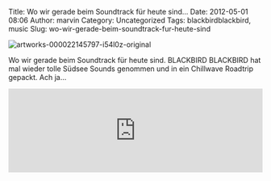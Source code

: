 Title: Wo wir gerade beim Soundtrack für heute sind...
Date: 2012-05-01 08:06
Author: marvin
Category: Uncategorized
Tags: blackbirdblackbird, music
Slug: wo-wir-gerade-beim-soundtrack-fur-heute-sind

![artworks-000022145797-i54l0z-original]({static}/images/artworks-000022145797-i54l0z-original.jpg)

Wo wir gerade beim Soundtrack für heute sind. BLACKBIRD BLACKBIRD hat
mal wieder tolle Südsee Sounds genommen und in ein Chillwave Roadtrip
gepackt. Ach ja...

<iframe width="100%" height="166" scrolling="no" frameborder="no" src="http://w.soundcloud.com/player/?url=http%3A%2F%2Fapi.soundcloud.com%2Ftracks%2F44049858&amp;auto_play=false&amp;show_artwork=true&amp;color=3366cc"></iframe>

